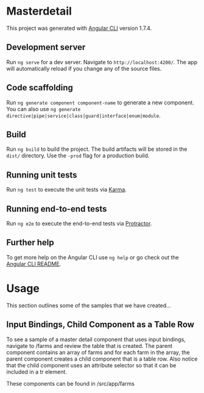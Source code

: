 # Masterdetail

This project was generated with [Angular CLI](https://github.com/angular/angular-cli) version 1.7.4.

## Development server

Run `ng serve` for a dev server. Navigate to `http://localhost:4200/`. The app will automatically reload if you change any of the source files.

## Code scaffolding

Run `ng generate component component-name` to generate a new component. You can also use `ng generate directive|pipe|service|class|guard|interface|enum|module`.

## Build

Run `ng build` to build the project. The build artifacts will be stored in the `dist/` directory. Use the `-prod` flag for a production build.

## Running unit tests

Run `ng test` to execute the unit tests via [Karma](https://karma-runner.github.io).

## Running end-to-end tests

Run `ng e2e` to execute the end-to-end tests via [Protractor](http://www.protractortest.org/).

## Further help

To get more help on the Angular CLI use `ng help` or go check out the [Angular CLI README](https://github.com/angular/angular-cli/blob/master/README.md).

# Usage
This section outlines some of the samples that we have created...

## Input Bindings, Child Component as a Table Row
To see a sample of a master detail component that 
uses input bindings, navigate to /farms and review the 
table that is created.  The parent component contains an 
array of farms and for each farm in the array, the parent 
component creates a child component that is a table row.
Also notice that the child component uses an attribute selector
so that it can be included in a tr element.

These components can be found in /src/app/farms

